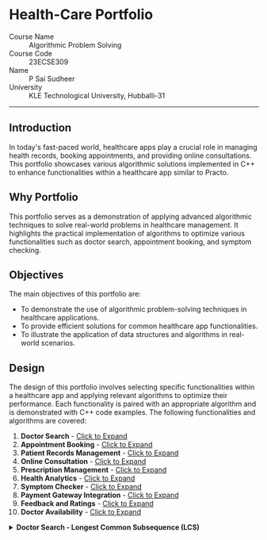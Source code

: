 # Health-Care Portfolio

<dl>
<dt>Course Name</dt>
<dd>Algorithmic Problem Solving</dd>
<dt>Course Code</dt>
<dd>23ECSE309</dd>
<dt>Name</dt>
<dd>P Sai Sudheer</dd>
<dt>University</dt>
<dd>KLE Technological University, Hubballi-31</dd>
</dl>

* * *

## Introduction

In today's fast-paced world, healthcare apps play a crucial role in managing health records, booking appointments, and providing online consultations. This portfolio showcases various algorithmic solutions implemented in C++ to enhance functionalities within a healthcare app similar to Practo.

## Why Portfolio

This portfolio serves as a demonstration of applying advanced algorithmic techniques to solve real-world problems in healthcare management. It highlights the practical implementation of algorithms to optimize various functionalities such as doctor search, appointment booking, and symptom checking.

## Objectives

The main objectives of this portfolio are:

- To demonstrate the use of algorithmic problem-solving techniques in healthcare applications.
- To provide efficient solutions for common healthcare app functionalities.
- To illustrate the application of data structures and algorithms in real-world scenarios.

## Design

The design of this portfolio involves selecting specific functionalities within a healthcare app and applying relevant algorithms to optimize their performance. Each functionality is paired with an appropriate algorithm and is demonstrated with C++ code examples. The following functionalities and algorithms are covered:

1. **Doctor Search** - [Click to Expand](#doctor-search)
2. **Appointment Booking** - [Click to Expand](#appointment-booking)
3. **Patient Records Management** - [Click to Expand](#patient-records-management)
4. **Online Consultation** - [Click to Expand](#online-consultation)
5. **Prescription Management** - [Click to Expand](#prescription-management)
6. **Health Analytics** - [Click to Expand](#health-analytics)
7. **Symptom Checker** - [Click to Expand](#symptom-checker)
8. **Payment Gateway Integration** - [Click to Expand](#payment-gateway-integration)
9. **Feedback and Ratings** - [Click to Expand](#feedback-and-ratings)
10. **Doctor Availability** - [Click to Expand](#doctor-availability)

<details id="doctor-search">
<summary><b>Doctor Search - Longest Common Subsequence (LCS)</b></summary>

**Functionality**: The LCS algorithm is used to match the user input with doctor names. It helps in providing autocomplete suggestions or fuzzy search results.

**Explanation**: LCS finds the longest subsequence present in both strings, making it suitable for matching partial or misspelled inputs. For example, if the user searches for "Smth", it will still match "Smith".

**C++ Code**:
```cpp
// C++ code for Longest Common Subsequence (LCS) algorithm
#include <iostream>
#include <vector>
#include <string>

using namespace std;

int lcs(string s1, string s2) {
    int m = s1.length(), n = s2.length();
    vector<vector<int>> dp(m + 1, vector<int>(n + 1, 0));

    for (int i = 1; i <= m; ++i) {
        for (int j = 1; j <= n; ++j) {
            if (s1[i - 1] == s2[j - 1]) {
                dp[i][j] = dp[i - 1][j - 1] + 1;
            } else {
                dp[i][j] = max(dp[i - 1][j], dp[i][j - 1]);
            }
        }
    }

    return dp[m][n];
}

int main() {
    string s1 = "Doctor Smith", s2 = "Dr. Smit";
    cout << "Length of Longest Common Subsequence: " << lcs(s1, s2) << endl;
    return 0;
}
</details>
<details id="appointment-booking">
<summary><b>Appointment Booking - Shortest Common Supersequence (SCS)</b></summary>
Functionality: The SCS algorithm helps find the shortest sequence that can represent all the appointment slots.

Explanation: SCS can be used to merge multiple appointment slots into a unified schedule without conflicts, ensuring that overlapping appointments are handled efficiently.

C++ Code:

cpp
Copy code
// C++ code for Shortest Common Supersequence (SCS) algorithm
#include <iostream>
#include <string>

using namespace std;

int scsLength(string s1, string s2) {
    int m = s1.length(), n = s2.length();
    int dp[m + 1][n + 1];

    for (int i = 0; i <= m; ++i) {
        for (int j = 0; j <= n; ++j) {
            if (i == 0 || j == 0) {
                dp[i][j] = 0;
            } else if (s1[i - 1] == s2[j - 1]) {
                dp[i][j] = dp[i - 1][j - 1] + 1;
            } else {
                dp[i][j] = max(dp[i - 1][j], dp[i][j - 1]);
            }
        }
    }

    return m + n - dp[m][n];
}

int main() {
    string s1 = "ABC", s2 = "ACB";
    cout << "Length of Shortest Common Supersequence: " << scsLength(s1, s2) << endl;
    return 0;
}
</details>
<details id="patient-records-management">
<summary><b>Patient Records Management - Trie</b></summary>
Functionality: Tries are used for storing and retrieving patient records quickly.

Explanation: The Trie data structure allows efficient insertion and search operations, which is crucial for quickly accessing patient records based on prefixes like names or IDs.

C++ Code:

cpp
Copy code
// C++ code for Trie data structure
#include <iostream>
#include <unordered_map>

using namespace std;

struct TrieNode {
    unordered_map<char, TrieNode*> children;
    bool isEndOfWord;
};

class Trie {
public:
    TrieNode* root;

    Trie() {
        root = new TrieNode();
        root->isEndOfWord = false;
    }

    void insert(string key) {
        TrieNode* node = root;
        for (char c : key) {
            if (!node->children[c]) {
                node->children[c] = new TrieNode();
            }
            node = node->children[c];
        }
        node->isEndOfWord = true;
    }

    bool search(string key) {
        TrieNode* node = root;
        for (char c : key) {
            if (!node->children[c]) {
                return false;
            }
            node = node->children[c];
        }
        return node != nullptr && node->isEndOfWord;
   
give me in a single code
ChatGPT
Certainly! Here's the markdown code for the Health-Care Portfolio with collapsible sections and C++ code snippets:

markdown
Copy code
# Health-Care Portfolio

<dl>
<dt>Course Name</dt>
<dd>Algorithmic Problem Solving</dd>
<dt>Course Code</dt>
<dd>23ECSE309</dd>
<dt>Name</dt>
<dd>P Sai Sudheer</dd>
<dt>University</dt>
<dd>KLE Technological University, Hubballi-31</dd>
</dl>

* * *

## Introduction

In today's fast-paced world, healthcare apps play a crucial role in managing health records, booking appointments, and providing online consultations. This portfolio showcases various algorithmic solutions implemented in C++ to enhance functionalities within a healthcare app similar to Practo.

## Why Portfolio

This portfolio serves as a demonstration of applying advanced algorithmic techniques to solve real-world problems in healthcare management. It highlights the practical implementation of algorithms to optimize various functionalities such as doctor search, appointment booking, and symptom checking.

## Objectives

The main objectives of this portfolio are:

- To demonstrate the use of algorithmic problem-solving techniques in healthcare applications.
- To provide efficient solutions for common healthcare app functionalities.
- To illustrate the application of data structures and algorithms in real-world scenarios.

## Design

The design of this portfolio involves selecting specific functionalities within a healthcare app and applying relevant algorithms to optimize their performance. Each functionality is paired with an appropriate algorithm and is demonstrated with C++ code examples. The following functionalities and algorithms are covered:

<details>
<summary><b>Doctor Search - Longest Common Subsequence (LCS)</b></summary>

**Functionality**: The LCS algorithm is used to match the user input with doctor names. It helps in providing autocomplete suggestions or fuzzy search results.

**Explanation**: LCS finds the longest subsequence present in both strings, making it suitable for matching partial or misspelled inputs. For example, if the user searches for "Smth", it will still match "Smith".

**C++ Code**:
```cpp
// C++ code for Longest Common Subsequence (LCS) algorithm
#include <iostream>
#include <vector>
#include <string>

using namespace std;

int lcs(string s1, string s2) {
    int m = s1.length(), n = s2.length();
    vector<vector<int>> dp(m + 1, vector<int>(n + 1, 0));

    for (int i = 1; i <= m; ++i) {
        for (int j = 1; j <= n; ++j) {
            if (s1[i - 1] == s2[j - 1]) {
                dp[i][j] = dp[i - 1][j - 1] + 1;
            } else {
                dp[i][j] = max(dp[i - 1][j], dp[i][j - 1]);
            }
        }
    }

    return dp[m][n];
}

int main() {
    string s1 = "Doctor Smith", s2 = "Dr. Smit";
    cout << "Length of Longest Common Subsequence: " << lcs(s1, s2) << endl;
    return 0;
}
</details>
<details>
<summary><b>Appointment Booking - Shortest Common Supersequence (SCS)</b></summary>
Functionality: The SCS algorithm helps find the shortest sequence that can represent all the appointment slots.

Explanation: SCS can be used to merge multiple appointment slots into a unified schedule without conflicts, ensuring that overlapping appointments are handled efficiently.

C++ Code:

cpp
Copy code
// C++ code for Shortest Common Supersequence (SCS) algorithm
#include <iostream>
#include <string>

using namespace std;

int scsLength(string s1, string s2) {
    int m = s1.length(), n = s2.length();
    int dp[m + 1][n + 1];

    for (int i = 0; i <= m; ++i) {
        for (int j = 0; j <= n; ++j) {
            if (i == 0 || j == 0) {
                dp[i][j] = 0;
            } else if (s1[i - 1] == s2[j - 1]) {
                dp[i][j] = dp[i - 1][j - 1] + 1;
            } else {
                dp[i][j] = max(dp[i - 1][j], dp[i][j - 1]);
            }
        }
    }

    return m + n - dp[m][n];
}

int main() {
    string s1 = "ABC", s2 = "ACB";
    cout << "Length of Shortest Common Supersequence: " << scsLength(s1, s2) << endl;
    return 0;
}
</details>
